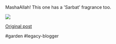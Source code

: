 <!--
date: '2010-12-27'
published: true
slug: 2010-12-huge-rose
time_to_read: 5
title: Huge Rose
-->

MashaAllah! This one has a 'Sarbat' fragrance too.

  
  

[![](http://posterous.com/getfile/files.posterous.com/yusufk/6DlYoJRXBeXYcQrCXmGhV9FUKmYINrMPiAIo54BMCTt7S6eL3v1yUQtXCgEz/IMG-20101227-00077.jpg.scaled.500.jpg)](http://posterous.com/getfile/files.posterous.com/yusufk/laHKuMgwR8k1AolSbiwPKOsPgyNASe1G8McfMwZokAj6GUxtfmpEV3kng799/IMG-20101227-00077.jpg.scaled.1000.jpg)

  

[Original post](https://ysfk.blogspot.com/2010/12/huge-rose.html)

#garden #legacy-blogger 